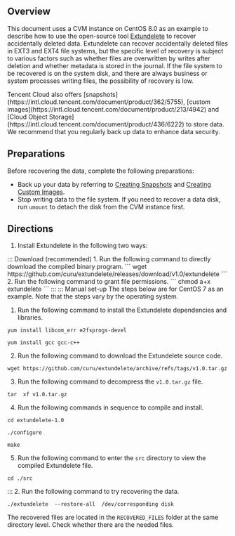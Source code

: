 ## Overview
This document uses a CVM instance on CentOS 8.0 as an example to describe how to use the open-source tool [Extundelete](https://sourceforge.net/projects/extundelete/) to recover accidentally deleted data.
Extundelete can recover accidentally deleted files in EXT3 and EXT4 file systems, but the specific level of recovery is subject to various factors such as whether files are overwritten by writes after deletion and whether metadata is stored in the journal. If the file system to be recovered is on the system disk, and there are always business or system processes writing files, the possibility of recovery is low.

<dx-alert infotype="explain" title="">
Tencent Cloud also offers [snapshots](https://intl.cloud.tencent.com/document/product/362/5755), [custom images](https://intl.cloud.tencent.com/document/product/213/4942) and [Cloud Object Storage](https://intl.cloud.tencent.com/document/product/436/6222) to store data. We recommend that you regularly back up data to enhance data security.
</dx-alert>




## Preparations
Before recovering the data, complete the following preparations:
- Back up your data by referring to [Creating Snapshots](https://intl.cloud.tencent.com/document/product/362/5755) and [Creating Custom Images](https://intl.cloud.tencent.com/document/product/213/4942).
- Stop writing data to the file system. If you need to recover a data disk, run `umount` to detach the disk from the CVM instance first.


## Directions

1. Install Extundelete in the following two ways:
<dx-tabs>
::: Download (recommended)
1. Run the following command to directly download the compiled binary program.
```
wget https://github.com/curu/extundelete/releases/download/v1.0/extundelete
```
2. Run the following command to grant file permissions.
```
chmod a+x extundelete
```
:::
::: Manual set-up

<dx-alert infotype="explain" title="">
The steps below are for CentOS 7 as an example. Note that the steps vary by the operating system.
</dx-alert>



1. Run the following command to install the Extundelete dependencies and libraries.
```shell
yum install libcom_err e2fsprogs-devel
```
```shell
yum install gcc gcc-c++ 
```
2. Run the following command to download the Extundelete source code.
```
wget https://github.com/curu/extundelete/archive/refs/tags/v1.0.tar.gz
```
3. Run the following command to decompress the `v1.0.tar.gz` file.
```
tar  xf v1.0.tar.gz
```
4. Run the following commands in sequence to compile and install.
```
cd extundelete-1.0
```
```
./configure
```
```
make
```
5. Run the following command to enter the `src` directory to view the compiled Extundelete file.
```
cd ./src
```
:::
</dx-tabs>
2. Run the following command to try recovering the data.
```
./extundelete  --restore-all  /dev/corresponding disk
```
The recovered files are located in the `RECOVERED_FILES` folder at the same directory level. Check whether there are the needed files.



